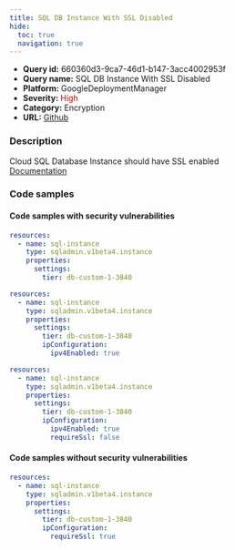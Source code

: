 ```yaml
---
title: SQL DB Instance With SSL Disabled
hide:
  toc: true
  navigation: true
---
```


<style>
  .highlight .hll {
    background-color: #ff171742;
  }
  .md-content {
    max-width: 1100px;
    margin: 0 auto;
  }
</style>

-   **Query id:** 660360d3-9ca7-46d1-b147-3acc4002953f
-   **Query name:** SQL DB Instance With SSL Disabled
-   **Platform:** GoogleDeploymentManager
-   **Severity:** <span style="color:#C00">High</span>
-   **Category:** Encryption
-   **URL:** [Github](https://github.com/Checkmarx/kics/tree/master/assets/queries/googleDeploymentManager/gcp/sql_db_instance_with_ssl_disabled)

### Description
Cloud SQL Database Instance should have SSL enabled<br>
[Documentation](https://cloud.google.com/sql/docs/mysql/admin-api/rest/v1beta4/instances)

### Code samples
#### Code samples with security vulnerabilities
```yaml title="Positive test num. 1 - yaml file" hl_lines="5"
resources:
  - name: sql-instance
    type: sqladmin.v1beta4.instance
    properties:
      settings:
        tier: db-custom-1-3840

```
```yaml title="Positive test num. 2 - yaml file" hl_lines="7"
resources:
  - name: sql-instance
    type: sqladmin.v1beta4.instance
    properties:
      settings:
        tier: db-custom-1-3840
        ipConfiguration:
          ipv4Enabled: true

```
```yaml title="Positive test num. 3 - yaml file" hl_lines="9"
resources:
  - name: sql-instance
    type: sqladmin.v1beta4.instance
    properties:
      settings:
        tier: db-custom-1-3840
        ipConfiguration:
          ipv4Enabled: true
          requireSsl: false

```


#### Code samples without security vulnerabilities
```yaml title="Negative test num. 1 - yaml file"
resources:
  - name: sql-instance
    type: sqladmin.v1beta4.instance
    properties:
      settings:
        tier: db-custom-1-3840
        ipConfiguration:
          requireSsl: true

```

